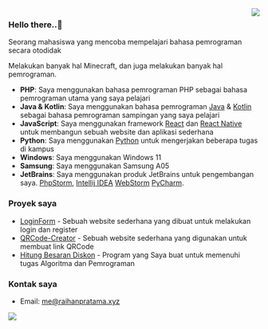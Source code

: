 <img src="https://github-readme-stats-sigma-five.vercel.app/api?username=Xizuu&theme=vue&show_icons=true&count_private=true&include_all_commits=true" align="right"/>

### Hello there..👋

Seorang mahasiswa yang mencoba mempelajari bahasa pemrograman secara otodidak

Melakukan banyak hal Minecraft, dan juga melakukan banyak hal pemrograman.

- **PHP**: Saya menggunakan bahasa pemrograman PHP sebagai bahasa pemrograman utama yang saya pelajari
- **Java & Kotlin**: Saya menggunakan bahasa pemrograman [Java](https://www.java.com/en/) & [Kotlin](https://kotlinlang.org/) sebagai bahasa pemrograman sampingan yang saya pelajari
- **JavaScript**: Saya menggunakan framework [React](https://react.dev/) dan [React Native](https://reactnative.dev/) untuk membangun sebuah website dan aplikasi sederhana
- **Python**:  Saya menggunakan [Python](https://www.python.org/) untuk mengerjakan beberapa tugas di kampus
- **Windows**: Saya menggunakan Windows 11
- **Samsung**: Saya menggunakan Samsung A05
- **JetBrains**: Saya menggunakan produk JetBrains untuk pengembangan saya. [PhpStorm](https://www.jetbrains.com/phpstorm/), [Intellij IDEA](https://www.jetbrains.com/idea/) [WebStorm](https://www.jetbrains.com/webstorm/) [PyCharm](https://www.jetbrains.com/pycharm/).

### Proyek saya
- [LoginForm](https://github.com/Xizuu/LoginForm) - Sebuah website sederhana yang dibuat untuk melakukan login dan register
- [QRCode-Creator](https://github.com/Xizuu/QRCode-Creator) - Sebuah website sederhana yang digunakan untuk membuat link QRCode
- [Hitung Besaran Diskon](https://gist.github.com/Xizuu/Hitung.java) - Program yang Saya buat untuk memenuhi tugas Algoritma dan Pemrograman

### Kontak saya
- Email: me@raihanpratama.xyz

<img src="https://github-readme-stats-sigma-five.vercel.app/api/top-langs/?username=Xizuu&hide=shell,css,nsis&layout=compact"/>
